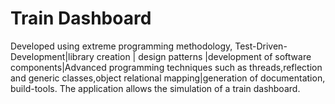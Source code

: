 # Train Dashboard
Developed using extreme programming methodology, Test-Driven-Development|library creation | design patterns |development of software components|Advanced programming techniques such as threads,reflection and generic classes,object relational mapping|generation of documentation, build-tools. The application allows the simulation of a train dashboard.

